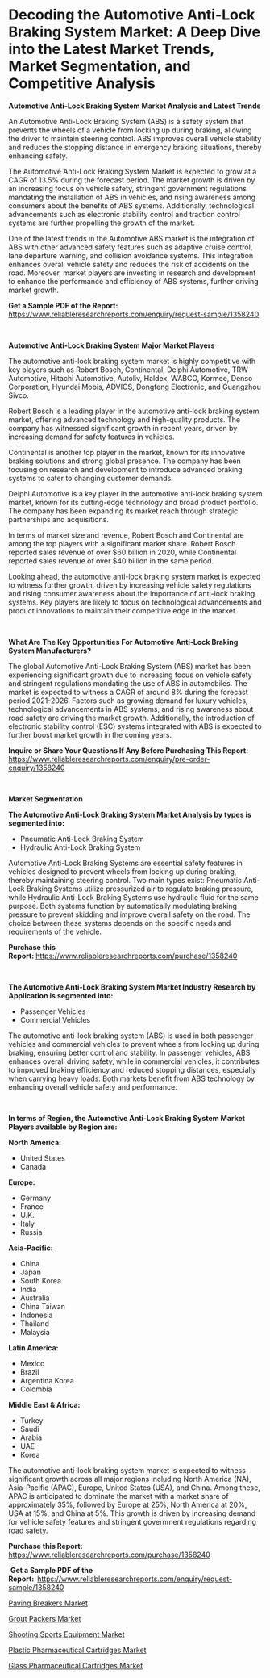 <p><h1>Decoding the Automotive Anti-Lock Braking System Market: A Deep Dive into the Latest Market Trends, Market Segmentation, and Competitive Analysis</h1></p><p><strong>Automotive Anti-Lock Braking System Market Analysis and Latest Trends</strong></p>
<p><p>An Automotive Anti-Lock Braking System (ABS) is a safety system that prevents the wheels of a vehicle from locking up during braking, allowing the driver to maintain steering control. ABS improves overall vehicle stability and reduces the stopping distance in emergency braking situations, thereby enhancing safety.</p><p>The Automotive Anti-Lock Braking System Market is expected to grow at a CAGR of 13.5% during the forecast period. The market growth is driven by an increasing focus on vehicle safety, stringent government regulations mandating the installation of ABS in vehicles, and rising awareness among consumers about the benefits of ABS systems. Additionally, technological advancements such as electronic stability control and traction control systems are further propelling the growth of the market.</p><p>One of the latest trends in the Automotive ABS market is the integration of ABS with other advanced safety features such as adaptive cruise control, lane departure warning, and collision avoidance systems. This integration enhances overall vehicle safety and reduces the risk of accidents on the road. Moreover, market players are investing in research and development to enhance the performance and efficiency of ABS systems, further driving market growth.</p></p>
<p><strong>Get a Sample PDF of the Report:&nbsp;</strong> <a href="https://www.reliableresearchreports.com/enquiry/request-sample/1358240">https://www.reliableresearchreports.com/enquiry/request-sample/1358240</a></p>
<p>&nbsp;</p>
<p><strong>Automotive Anti-Lock Braking System Major Market Players</strong></p>
<p><p>The automotive anti-lock braking system market is highly competitive with key players such as Robert Bosch, Continental, Delphi Automotive, TRW Automotive, Hitachi Automotive, Autoliv, Haldex, WABCO, Kormee, Denso Corporation, Hyundai Mobis, ADVICS, Dongfeng Electronic, and Guangzhou Sivco. </p><p>Robert Bosch is a leading player in the automotive anti-lock braking system market, offering advanced technology and high-quality products. The company has witnessed significant growth in recent years, driven by increasing demand for safety features in vehicles. </p><p>Continental is another top player in the market, known for its innovative braking solutions and strong global presence. The company has been focusing on research and development to introduce advanced braking systems to cater to changing customer demands.</p><p>Delphi Automotive is a key player in the automotive anti-lock braking system market, known for its cutting-edge technology and broad product portfolio. The company has been expanding its market reach through strategic partnerships and acquisitions.</p><p>In terms of market size and revenue, Robert Bosch and Continental are among the top players with a significant market share. Robert Bosch reported sales revenue of over $60 billion in 2020, while Continental reported sales revenue of over $40 billion in the same period.</p><p>Looking ahead, the automotive anti-lock braking system market is expected to witness further growth, driven by increasing vehicle safety regulations and rising consumer awareness about the importance of anti-lock braking systems. Key players are likely to focus on technological advancements and product innovations to maintain their competitive edge in the market.</p></p>
<p>&nbsp;</p>
<p><strong>What Are The Key Opportunities For Automotive Anti-Lock Braking System Manufacturers?</strong></p>
<p><p>The global Automotive Anti-Lock Braking System (ABS) market has been experiencing significant growth due to increasing focus on vehicle safety and stringent regulations mandating the use of ABS in automobiles. The market is expected to witness a CAGR of around 8% during the forecast period 2021-2026. Factors such as growing demand for luxury vehicles, technological advancements in ABS systems, and rising awareness about road safety are driving the market growth. Additionally, the introduction of electronic stability control (ESC) systems integrated with ABS is expected to further boost market growth in the coming years.</p></p>
<p><strong>Inquire or Share Your Questions If Any Before Purchasing This Report:</strong> <a href="https://www.reliableresearchreports.com/enquiry/pre-order-enquiry/1358240">https://www.reliableresearchreports.com/enquiry/pre-order-enquiry/1358240</a></p>
<p>&nbsp;</p>
<p><strong>Market Segmentation</strong></p>
<p><strong>The Automotive Anti-Lock Braking System Market Analysis by types is segmented into:</strong></p>
<p><ul><li>Pneumatic Anti-Lock Braking System</li><li>Hydraulic Anti-Lock Braking System</li></ul></p>
<p><p>Automotive Anti-Lock Braking Systems are essential safety features in vehicles designed to prevent wheels from locking up during braking, thereby maintaining steering control. Two main types exist: Pneumatic Anti-Lock Braking Systems utilize pressurized air to regulate braking pressure, while Hydraulic Anti-Lock Braking Systems use hydraulic fluid for the same purpose. Both systems function by automatically modulating braking pressure to prevent skidding and improve overall safety on the road. The choice between these systems depends on the specific needs and requirements of the vehicle.</p></p>
<p><strong>Purchase this Report:&nbsp;</strong><a href="https://www.reliableresearchreports.com/purchase/1358240">https://www.reliableresearchreports.com/purchase/1358240</a></p>
<p>&nbsp;</p>
<p><strong>The Automotive Anti-Lock Braking System Market Industry Research by Application is segmented into:</strong></p>
<p><ul><li>Passenger Vehicles</li><li>Commercial Vehicles</li></ul></p>
<p><p>The automotive anti-lock braking system (ABS) is used in both passenger vehicles and commercial vehicles to prevent wheels from locking up during braking, ensuring better control and stability. In passenger vehicles, ABS enhances overall driving safety, while in commercial vehicles, it contributes to improved braking efficiency and reduced stopping distances, especially when carrying heavy loads. Both markets benefit from ABS technology by enhancing overall vehicle safety and performance.</p></p>
<p>&nbsp;</p>
<p><strong>In terms of Region, the Automotive Anti-Lock Braking System Market Players available by Region are:</strong></p>
<p>
    <p> <strong> North America: </strong>
        <ul>
            <li>United States</li>
            <li>Canada</li>
        </ul>
        </p> 
    <p> <strong> Europe: </strong>
        <ul>
            <li>Germany</li>
            <li>France</li>
            <li>U.K.</li>
            <li>Italy</li>
            <li>Russia</li>
        </ul>
        </p> 
    <p> <strong> Asia-Pacific: </strong>
        <ul>
            <li>China</li>
            <li>Japan</li>
            <li>South Korea</li>
            <li>India</li>
            <li>Australia</li>
            <li>China Taiwan</li>
            <li>Indonesia</li>
            <li>Thailand</li>
            <li>Malaysia</li>
        </ul>
        </p> 
    <p> <strong> Latin America: </strong>
        <ul>
            <li>Mexico</li>
            <li>Brazil</li>
            <li>Argentina Korea</li>
            <li>Colombia</li>
        </ul>
        </p> 
    <p> <strong> Middle East & Africa: </strong>
        <ul>
            <li>Turkey</li>
            <li>Saudi</li>
            <li>Arabia</li>
            <li>UAE</li>
            <li>Korea</li>
        </ul>
    </p>
    </p>
<p><p>The automotive anti-lock braking system market is expected to witness significant growth across all major regions including North America (NA), Asia-Pacific (APAC), Europe, United States (USA), and China. Among these, APAC is anticipated to dominate the market with a market share of approximately 35%, followed by Europe at 25%, North America at 20%, USA at 15%, and China at 5%. This growth is driven by increasing demand for vehicle safety features and stringent government regulations regarding road safety.</p></p>
<p><strong>Purchase this Report: </strong><a href="https://www.reliableresearchreports.com/purchase/1358240">https://www.reliableresearchreports.com/purchase/1358240</a></p>
<p>&nbsp;<strong>Get a Sample PDF of the Report:&nbsp;&nbsp;</strong><a href="https://www.reliableresearchreports.com/enquiry/request-sample/1358240">https://www.reliableresearchreports.com/enquiry/request-sample/1358240</a></p>
<p><strong></strong></p>
<p><p><a href="https://medium.com/@judithhoffman05/paving-breakers-market-comprehensive-assessment-by-type-application-and-geography-c802d5b2de28">Paving Breakers Market</a></p><p><a href="https://medium.com/@judithhoffman05/grout-packers-nbsp-market-focuses-on-market-share-size-and-projected-forecast-till-2031-a1027e8efcd8">Grout Packers Market</a></p><p><a href="https://medium.com/@amypatel1993/shooting-sports-equipment-market-size-reveals-the-best-marketing-channels-in-global-industry-9b05d329dec2">Shooting Sports Equipment Market</a></p><p><a href="https://github.com/juniordelafrance/Market-Research-Report-List-1/blob/main/plastic-pharmaceutical-cartridges-market.md">Plastic Pharmaceutical Cartridges Market</a></p><p><a href="https://github.com/rahu1506/Market-Research-Report-List-2/blob/main/glass-pharmaceutical-cartridges-market.md">Glass Pharmaceutical Cartridges Market</a></p></p>